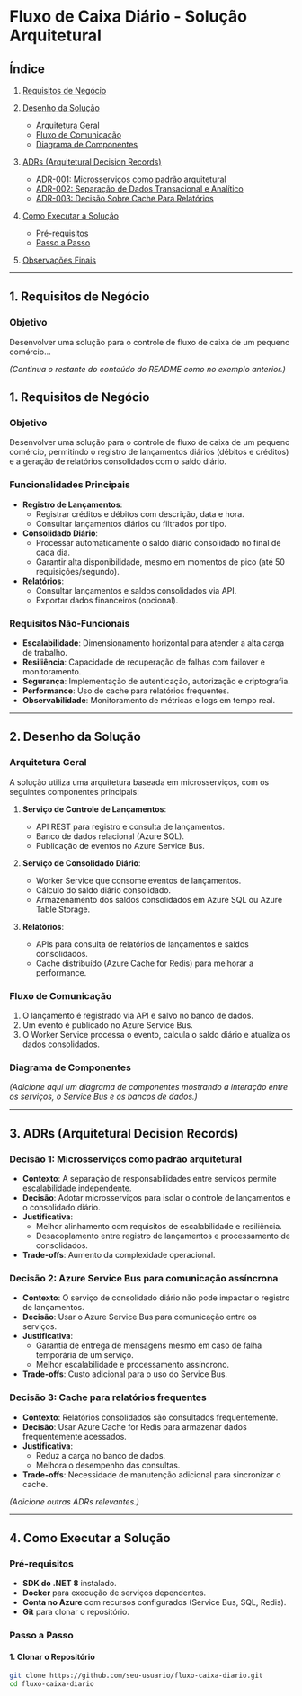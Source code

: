 # Fluxo de Caixa Diário - Solução Arquitetural

## Índice
1. [Requisitos de Negócio](#1-requisitos-de-negócio)
2. [Desenho da Solução](#2-desenho-da-solução)
   - [Arquitetura Geral](#arquitetura-geral)
   - [Fluxo de Comunicação](#fluxo-de-comunicação)
   - [Diagrama de Componentes](#diagrama-de-componentes)
3. [ADRs (Arquitetural Decision Records)](#3-adrs-arquitetural-decision-records)
   - [ADR-001: Microsserviços como padrão arquitetural](./docs/adrs/ADR-001-Decisao-Adotar-Microservicos.md)
   - [ADR-002: Separação de Dados Transacional e Analítico](./docs/adrs/ADR-002-Separacao-Dados-Transacional-e-Analitico.md)  
   - [ADR-003: Decisão Sobre Cache Para Relatórios](./docs/adrs/ADR-003-Decisao-Sobre-Cache-Para-Relatorios-Diarios.md)  


4. [Como Executar a Solução](#4-como-executar-a-solução)
   - [Pré-requisitos](#pré-requisitos)
   - [Passo a Passo](#passo-a-passo)
5. [Observações Finais](#observações-finais)

---

## 1. Requisitos de Negócio
### Objetivo
Desenvolver uma solução para o controle de fluxo de caixa de um pequeno comércio...

*(Continua o restante do conteúdo do README como no exemplo anterior.)*


## 1. Requisitos de Negócio
### Objetivo
Desenvolver uma solução para o controle de fluxo de caixa de um pequeno comércio, permitindo o registro de lançamentos diários (débitos e créditos) e a geração de relatórios consolidados com o saldo diário.

### Funcionalidades Principais
- **Registro de Lançamentos**:
  - Registrar créditos e débitos com descrição, data e hora.
  - Consultar lançamentos diários ou filtrados por tipo.
- **Consolidado Diário**:
  - Processar automaticamente o saldo diário consolidado no final de cada dia.
  - Garantir alta disponibilidade, mesmo em momentos de pico (até 50 requisições/segundo).
- **Relatórios**:
  - Consultar lançamentos e saldos consolidados via API.
  - Exportar dados financeiros (opcional).

### Requisitos Não-Funcionais
- **Escalabilidade**: Dimensionamento horizontal para atender a alta carga de trabalho.
- **Resiliência**: Capacidade de recuperação de falhas com failover e monitoramento.
- **Segurança**: Implementação de autenticação, autorização e criptografia.
- **Performance**: Uso de cache para relatórios frequentes.
- **Observabilidade**: Monitoramento de métricas e logs em tempo real.

---

## 2. Desenho da Solução

### Arquitetura Geral
A solução utiliza uma arquitetura baseada em microsserviços, com os seguintes componentes principais:

1. **Serviço de Controle de Lançamentos**:
   - API REST para registro e consulta de lançamentos.
   - Banco de dados relacional (Azure SQL).
   - Publicação de eventos no Azure Service Bus.

2. **Serviço de Consolidado Diário**:
   - Worker Service que consome eventos de lançamentos.
   - Cálculo do saldo diário consolidado.
   - Armazenamento dos saldos consolidados em Azure SQL ou Azure Table Storage.

3. **Relatórios**:
   - APIs para consulta de relatórios de lançamentos e saldos consolidados.
   - Cache distribuído (Azure Cache for Redis) para melhorar a performance.

### Fluxo de Comunicação
1. O lançamento é registrado via API e salvo no banco de dados.
2. Um evento é publicado no Azure Service Bus.
3. O Worker Service processa o evento, calcula o saldo diário e atualiza os dados consolidados.

### Diagrama de Componentes
*(Adicione aqui um diagrama de componentes mostrando a interação entre os serviços, o Service Bus e os bancos de dados.)*

---

## 3. ADRs (Arquitetural Decision Records)

### Decisão 1: Microsserviços como padrão arquitetural
- **Contexto**: A separação de responsabilidades entre serviços permite escalabilidade independente.
- **Decisão**: Adotar microsserviços para isolar o controle de lançamentos e o consolidado diário.
- **Justificativa**:
  - Melhor alinhamento com requisitos de escalabilidade e resiliência.
  - Desacoplamento entre registro de lançamentos e processamento de consolidados.
- **Trade-offs**: Aumento da complexidade operacional.

### Decisão 2: Azure Service Bus para comunicação assíncrona
- **Contexto**: O serviço de consolidado diário não pode impactar o registro de lançamentos.
- **Decisão**: Usar o Azure Service Bus para comunicação entre os serviços.
- **Justificativa**:
  - Garantia de entrega de mensagens mesmo em caso de falha temporária de um serviço.
  - Melhor escalabilidade e processamento assíncrono.
- **Trade-offs**: Custo adicional para o uso do Service Bus.

### Decisão 3: Cache para relatórios frequentes
- **Contexto**: Relatórios consolidados são consultados frequentemente.
- **Decisão**: Usar Azure Cache for Redis para armazenar dados frequentemente acessados.
- **Justificativa**:
  - Reduz a carga no banco de dados.
  - Melhora o desempenho das consultas.
- **Trade-offs**: Necessidade de manutenção adicional para sincronizar o cache.

*(Adicione outras ADRs relevantes.)*

---

## 4. Como Executar a Solução

### Pré-requisitos
- **SDK do .NET 8** instalado.
- **Docker** para execução de serviços dependentes.
- **Conta no Azure** com recursos configurados (Service Bus, SQL, Redis).
- **Git** para clonar o repositório.

### Passo a Passo

#### 1. Clonar o Repositório
```bash
git clone https://github.com/seu-usuario/fluxo-caixa-diario.git
cd fluxo-caixa-diario
